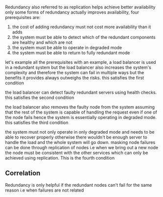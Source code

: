 Redundancy also referred to as replication helps achieve better availability
only some forms of redundancy actually improves availability, four prerequisites are:
1. the cost of adding redundancy must not cost more availability than it adds 
2. the system must be able to detect which of the redundant components are healthy and which are not 
3. the system must be able to operate in degraded mode 
4. the system must be able to return to fully redundant mode 

let's example all the prerequisites with an example,
a load balancer is used in a redundant system but the load balancer also increases the system's complexity and therefore the system can fail in multiple ways but the benefits it provides always outweighs the risks. this satisfies the first condition

the load balancer can detect faulty redundant servers using health checks. this satisfies the second condition

the load balancer also removes the faulty node from the system assuming that the rest of the system is capable of handling the request even if one of the node fails hence the system is essentially operating in degraded mode. this satisfies the third condition

the system must not only operate in only degraded mode and needs to be able to recover properly otherwise there wouldn't be enough server to handle the load and the whole system will go down. masking node failures can be done through replication of nodes i.e when we bring out a new node the node must be consistent with the other services which can only be achieved using replication. This is the fourth condition

## Correlation

Redundancy is only helpful if the redundant nodes can't fail for the same reason i.e when failures are not related 

